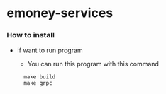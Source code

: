 # emoney-services

### **How to install**

- If want to run program 
  - You can run this program with this command  

  ```
    make build
    make grpc
  ```